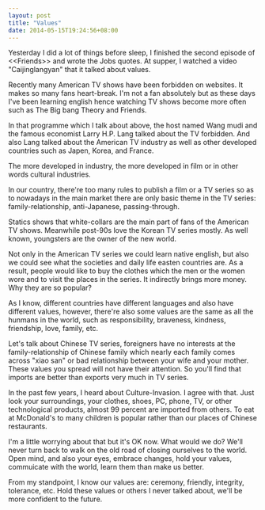 ```yaml
---
layout: post
title: "Values"
date: 2014-05-15T19:24:56+08:00
---
```


Yesterday I did a lot of things before sleep, I finished the second episode of &lt;&lt;Friends&gt;&gt; and wrote the Jobs quotes. At supper, I watched a video "Caijinglangyan" that it talked about values.

Recently many American TV shows have been forbidden on websites. It makes so many fans heart-break. I'm not a fan absolutely but as these days I've been learning english hence watching TV shows become more often such as The Big bang Theory and Friends.

In that programme which I talk about above, the host named Wang mudi and the famous economist Larry H.P. Lang talked about the TV forbidden. And also Lang talked about the American TV industry as well as other developed countries such as Japen, Korea, and France.

The more developed in industry, the more developed in film or in other words cultural industries.

In our country, there're too many rules to publish a film or a TV series so as to nowadays in the main market there are only basic theme in the TV series: family-relationship, anti-Japanese, passing-through.

Statics shows that white-collars are the main part of fans of the American TV shows. Meanwhile post-90s love the Korean TV series mostly. As well known, youngsters are the owner of the new world.

Not only in the American TV series we could learn native english, but also we could see what the societies and daily life easten countries are. As a result, people would like to buy the clothes which the men or the women wore and to visit the places in the series. It indirectly brings more money. Why they are so popular?

As I know, different countries have different languages and also have different values, however, there're also some values are the same as all the hunmans in the world, such as responsibility, braveness, kindness, friendship, love, family, etc.

Let's talk about Chinese TV series, foreigners have no interests at the family-relationship of Chinese family which nearly each family comes across "xiao san" or bad relationship between your wife and your mother. These values you spread will not have their attention. So you'll find that imports are better than exports very much in TV series.

In the past few years, I heard about Culture-Invasion. I agree with that. Just look your surroundings, your clothes, shoes, PC, phone, TV, or other technological products, almost 99 percent are imported from others. To eat at McDonald's to many children is popular rather than our places of Chinese restaurants.

I'm a little worrying about that but it's OK now. What would we do? We'll never turn back to walk on the old road of closing ourselves to the world. Open mind, and also your eyes, embrace changes, hold your values, commuicate with the world, learn them than make us better.

From my standpoint, I know our values are: ceremony, friendly, integrity, tolerance, etc. Hold these values or others I never talked about, we'll be more confident to the future.
